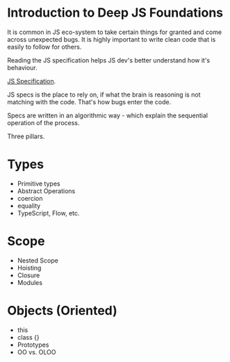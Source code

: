 Introduction to Deep JS Foundations
===========================
It is common in JS eco-system to take certain things for granted and come across unexpected bugs. It is highly important
to write clean code that is easily to follow for others.

Reading the JS specification helps JS dev's better understand how it's behaviour.

[JS Specification](https://262.ecma-international.org/11.0/).

JS specs is the place to rely on, if what the brain is reasoning is not matching with the code. That's how bugs enter
the code.

Specs are written in an algorithmic way - which explain the sequential operation of the process.

Three pillars.

# Types
- Primitive types
- Abstract Operations
- coercion
- equality
- TypeScript, Flow, etc.

# Scope
- Nested Scope
- Hoisting
- Closure
- Modules

# Objects (Oriented)
- this
- class {}
- Prototypes
- OO vs. OLOO

